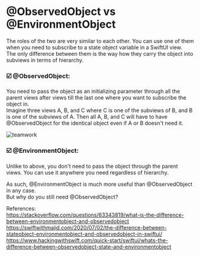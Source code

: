 # @ObservedObject vs @EnvironmentObject
The roles of the two are very similar to each other. You can use one of them when you need to subscribe to a state object variable in a SwiftUI view.
<br>
The only difference between them is the way how they carry the object into subviews in terms of hierarchy.

### ☑️ @ObservedObject:
You need to pass the object as an initializing parameter through all the parent views after views till the last one where you want to subscribe the object in.
<br>
Imagine three views A, B, and C where C is one of the subviews of B, and B is one of the subviews of A. Then all A, B, and C will have to have @ObservedObject for the identical object even if A or B doesn't need it.

![teamwork](https://user-images.githubusercontent.com/123972077/236865738-78d6a33e-066a-4ef8-a214-2414cf26aa89.gif)

### ☑️ @EnvironmentObject:
Unlike to above, you don't need to pass the object through the parent views. You can use it anywhere you need regardless of hierarchy.

As such, @EnvironmentObject is much more useful than @ObservedObject in any case.
<br>
But why do you still need @ObservedObject?

References:
<br>
https://stackoverflow.com/questions/63343819/what-is-the-difference-between-environmentobject-and-observedobject
<br>
https://swiftwithmajid.com/2020/07/02/the-difference-between-stateobject-environmentobject-and-observedobject-in-swiftui/
<br>
https://www.hackingwithswift.com/quick-start/swiftui/whats-the-difference-between-observedobject-state-and-environmentobject
